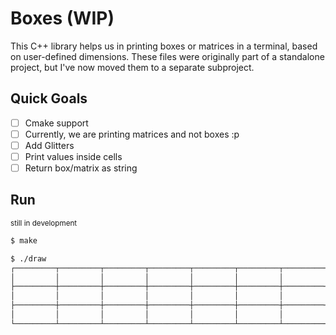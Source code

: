 # Boxes (WIP)

This C++ library helps us in printing boxes or matrices in a terminal, based on user-defined dimensions. These files were originally part of a standalone project, but I've now moved them to a separate subproject.


## Quick Goals
- [ ] Cmake support
- [ ] Currently, we are printing matrices and not boxes :p
- [ ] Add Glitters
- [ ] Print values inside cells
- [ ] Return box/matrix as string

## Run
<sup>still in development</sup>

```bash
$ make
```
```bash
$ ./draw
┌─────────┬─────────┬─────────┬─────────┬─────────┬─────────┬─────────┐
│         │         │         │         │         │         │         │
├─────────┼─────────┼─────────┼─────────┼─────────┼─────────┼─────────┤
│         │         │         │         │         │         │         │
├─────────┼─────────┼─────────┼─────────┼─────────┼─────────┼─────────┤
│         │         │         │         │         │         │         │
└─────────┴─────────┴─────────┴─────────┴─────────┴─────────┴─────────┘
```
